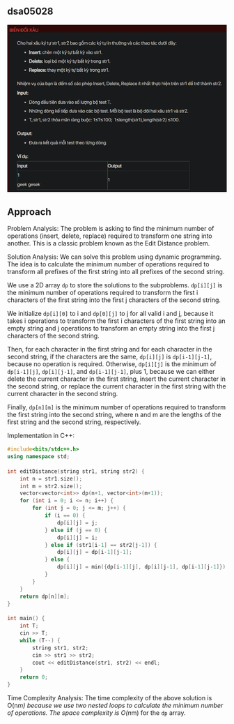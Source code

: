 ## dsa05028
![alt text](image.png)
## Approach
Problem Analysis:
The problem is asking to find the minimum number of operations (insert, delete, replace) required to transform one string into another. This is a classic problem known as the Edit Distance problem.

Solution Analysis:
We can solve this problem using dynamic programming. The idea is to calculate the minimum number of operations required to transform all prefixes of the first string into all prefixes of the second string.

We use a 2D array `dp` to store the solutions to the subproblems. `dp[i][j]` is the minimum number of operations required to transform the first i characters of the first string into the first j characters of the second string.

We initialize `dp[i][0]` to i and `dp[0][j]` to j for all valid i and j, because it takes i operations to transform the first i characters of the first string into an empty string and j operations to transform an empty string into the first j characters of the second string.

Then, for each character in the first string and for each character in the second string, if the characters are the same, `dp[i][j]` is `dp[i-1][j-1]`, because no operation is required. Otherwise, `dp[i][j]` is the minimum of `dp[i-1][j]`, `dp[i][j-1]`, and `dp[i-1][j-1]`, plus 1, because we can either delete the current character in the first string, insert the current character in the second string, or replace the current character in the first string with the current character in the second string.

Finally, `dp[n][m]` is the minimum number of operations required to transform the first string into the second string, where n and m are the lengths of the first string and the second string, respectively.

Implementation in C++:

```cpp
#include<bits/stdc++.h>
using namespace std;

int editDistance(string str1, string str2) {
    int n = str1.size();
    int m = str2.size();
    vector<vector<int>> dp(n+1, vector<int>(m+1));
    for (int i = 0; i <= n; i++) {
        for (int j = 0; j <= m; j++) {
            if (i == 0) {
                dp[i][j] = j;
            } else if (j == 0) {
                dp[i][j] = i;
            } else if (str1[i-1] == str2[j-1]) {
                dp[i][j] = dp[i-1][j-1];
            } else {
                dp[i][j] = min({dp[i-1][j], dp[i][j-1], dp[i-1][j-1]}) + 1;
            }
        }
    }
    return dp[n][m];
}

int main() {
    int T;
    cin >> T;
    while (T--) {
        string str1, str2;
        cin >> str1 >> str2;
        cout << editDistance(str1, str2) << endl;
    }
    return 0;
}
```

Time Complexity Analysis:
The time complexity of the above solution is O(n*m) because we use two nested loops to calculate the minimum number of operations. The space complexity is O(n*m) for the `dp` array.